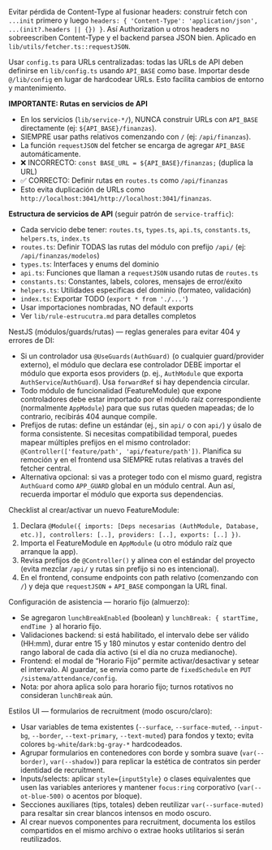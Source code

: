 Evitar pérdida de Content-Type al fusionar headers: construir fetch con `...init` primero y luego `headers: { 'Content-Type': 'application/json', ...(init?.headers || {}) }`.
Así Authorization u otros headers no sobreescriben Content-Type y el backend parsea JSON bien.
Aplicado en `lib/utils/fetcher.ts::requestJSON`.

Usar `config.ts` para URLs centralizadas: todas las URLs de API deben definirse en `lib/config.ts` usando `API_BASE` como base.
Importar desde `@/lib/config` en lugar de hardcodear URLs. Esto facilita cambios de entorno y mantenimiento.

**IMPORTANTE: Rutas en servicios de API**
- En los servicios (`lib/service-*/`), NUNCA construir URLs con `API_BASE` directamente (ej: `${API_BASE}/finanzas`).
- SIEMPRE usar paths relativos comenzando con `/` (ej: `/api/finanzas`).
- La función `requestJSON` del fetcher se encarga de agregar `API_BASE` automáticamente.
- ❌ INCORRECTO: `const BASE_URL = ${API_BASE}/finanzas;` (duplica la URL)
- ✅ CORRECTO: Definir rutas en `routes.ts` como `/api/finanzas`
- Esto evita duplicación de URLs como `http://localhost:3041/http://localhost:3041/finanzas`.

**Estructura de servicios de API** (seguir patrón de `service-traffic`):
- Cada servicio debe tener: `routes.ts`, `types.ts`, `api.ts`, `constants.ts`, `helpers.ts`, `index.ts`
- `routes.ts`: Definir TODAS las rutas del módulo con prefijo `/api/` (ej: `/api/finanzas/modelos`)
- `types.ts`: Interfaces y enums del dominio
- `api.ts`: Funciones que llaman a `requestJSON` usando rutas de `routes.ts`
- `constants.ts`: Constantes, labels, colores, mensajes de error/éxito
- `helpers.ts`: Utilidades específicas del dominio (formateo, validación)
- `index.ts`: Exportar TODO (`export * from './...'`)
- Usar importaciones nombradas, NO default exports
- Ver `lib/rule-estrucutra.md` para detalles completos

NestJS (módulos/guards/rutas) — reglas generales para evitar 404 y errores de DI:
- Si un controlador usa `@UseGuards(AuthGuard)` (o cualquier guard/provider externo), el módulo que declara ese controlador DEBE importar el módulo que exporta esos providers (p. ej., `AuthModule` que exporta `AuthService`/`AuthGuard`). Usa `forwardRef` si hay dependencia circular.
- Todo módulo de funcionalidad (FeatureModule) que expone controladores debe estar importado por el módulo raíz correspondiente (normalmente `AppModule`) para que sus rutas queden mapeadas; de lo contrario, recibirás 404 aunque compile.
- Prefijos de rutas: define un estándar (ej., sin `api/` o con `api/`) y úsalo de forma consistente. Si necesitas compatibilidad temporal, puedes mapear múltiples prefijos en el mismo controlador: `@Controller(['feature/path', 'api/feature/path'])`. Planifica su remoción y en el frontend usa SIEMPRE rutas relativas a través del fetcher central.
- Alternativa opcional: si vas a proteger todo con el mismo guard, registra `AuthGuard` como `APP_GUARD` global en un módulo central. Aun así, recuerda importar el módulo que exporta sus dependencias.

Checklist al crear/activar un nuevo FeatureModule:
1) Declara `@Module({ imports: [Deps necesarias (AuthModule, Database, etc.)], controllers: [..], providers: [..], exports: [..] })`.
2) Importa el FeatureModule en `AppModule` (u otro módulo raíz que arranque la app).
3) Revisa prefijos de `@Controller()` y alinea con el estándar del proyecto (evita mezclar `/api/` y rutas sin prefijo si no es intencional).
4) En el frontend, consume endpoints con path relativo (comenzando con `/`) y deja que `requestJSON` + `API_BASE` compongan la URL final.

Configuración de asistencia — horario fijo (almuerzo):
- Se agregaron `lunchBreakEnabled` (boolean) y `lunchBreak: { startTime, endTime }` al horario fijo.
- Validaciones backend: si está habilitado, el intervalo debe ser válido (HH:mm), durar entre 15 y 180 minutos y estar contenido dentro del rango laboral de cada día activo (si el día no cruza medianoche).
- Frontend: el modal de “Horario Fijo” permite activar/desactivar y setear el intervalo. Al guardar, se envía como parte de `fixedSchedule` en `PUT /sistema/attendance/config`.
- Nota: por ahora aplica solo para horario fijo; turnos rotativos no consideran `lunchBreak` aún.

Estilos UI — formularios de recruitment (modo oscuro/claro):
- Usar variables de tema existentes (`--surface`, `--surface-muted`, `--input-bg`, `--border`, `--text-primary`, `--text-muted`) para fondos y texto; evita colores `bg-white`/`dark:bg-gray-*` hardcodeados.
- Agrupar formularios en contenedores con borde y sombra suave (`var(--border)`, `var(--shadow)`) para replicar la estética de contratos sin perder identidad de recruitment.
- Inputs/selects: aplicar `style={inputStyle}` o clases equivalentes que usen las variables anteriores y mantener `focus:ring` corporativo (`var(--ot-blue-500)` o acentos por bloque).
- Secciones auxiliares (tips, totales) deben reutilizar `var(--surface-muted)` para resaltar sin crear blancos intensos en modo oscuro.
- Al crear nuevos componentes para recruitment, documenta los estilos compartidos en el mismo archivo o extrae hooks utilitarios si serán reutilizados.
